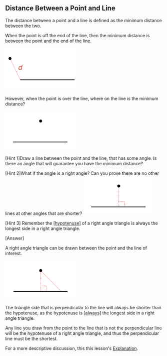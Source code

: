 ## Distance Between a Point and Line

The distance between a point and a line is defined as the minimum distance between the two.

When the point is off the end of the line, then the minimum distance is between the point and the end of the line.

![](end.png)

However, when the point is over the line, where on the line is the minimum distance?

![](over.png)

<hint>[Hint 1]Draw a line between the point and the line, that has some angle. Is there an angle that will guarantee you have the minimum distance?</hint>


<hintLow>[Hint 2]What if the angle is a right angle? Can you prove there are no other lines at other angles that are shorter?
![](right.png)
</hintLow>

<hintLow>[Hint 3] Remember the [[hypotenuse]]((qr,'Math/Geometry_1/RightAngleTriangles/base/Definition',#00756F)) of a right angle triangle is always the longest side in a right angle triangle.
</hintLow>


<hintLow>[Answer]

A right angle triangle can be drawn between the point and the line of interest.

![](hypotenuse.png)

The triangle side that is perpendicular to the line will always be shorter than the hypotenuse, as the hypotenuse is [[always]]((qr,'Math/Geometry_1/RightAngleTriangles/base/Definition',#00756F)) the longest side in a right angle triangle.

Any line you draw from the point to the line that is not the perpendicular line will be the hypotenuse of a right angle triangle, and thus the perpendicular line must be the shortest.

For a more descriptive discussion, this this lesson's [Explanation](/content/Math/Geometry_1/PointLineDistance/explanation/base?page=1).

</hintLow>


<!-- 

<hintLow>
Here are several triangles:

[[isosceles]]((qr,'Math/Geometry_1/Isosceles/base/Main',#00756F)) 

[Explanation](/content/Math/Geometry_1/SideAngleRelationship/explanation/base?page=23)

![](examples.png)
</hintLow>

 -->